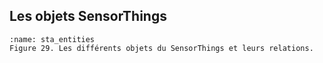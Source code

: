 ## Les objets SensorThings

```{figure} img/STA_entities.png
:name: sta_entities
Figure 29. Les différents objets du SensorThings et leurs relations.
```
